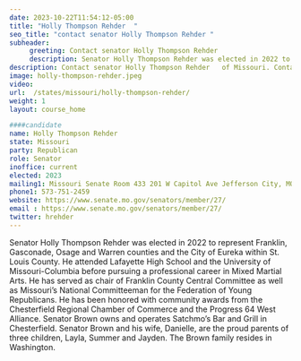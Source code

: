 ```yaml
---
date: 2023-10-22T11:54:12-05:00
title: "Holly Thompson Rehder  "
seo_title: "contact senator Holly Thompson Rehder "
subheader:
     greeting: Contact senator Holly Thompson Rehder
     description: Senator Holly Thompson Rehder was elected in 2022 to represent Franklin, Gasconade, Osage and Warren counties and the City of Eureka within St. Louis County. He attended Lafayette High School and the University of Missouri-Columbia before pursuing a professional career in Mixed Martial Arts.
description: Contact senator Holly Thompson Rehder   of Missouri. Contact information for Holly Thompson Rehder includes email address, phone number, and mailing address.
image: holly-thompson-rehder.jpeg
video:
url:  /states/missouri/holly-thompson-rehder/
weight: 1
layout: course_home

####candidate
name: Holly Thompson Rehder
state: Missouri
party: Republican
role: Senator
inoffice: current
elected: 2023
mailing1: Missouri Senate Room 433 201 W Capitol Ave Jefferson City, MO 65101
phone1: 573-751-2459
website: https://www.senate.mo.gov/senators/member/27/
email : https://www.senate.mo.gov/senators/member/27/
twitter: hrehder
---
```


Senator Holly Thompson Rehder was elected in 2022 to represent Franklin, Gasconade, Osage and Warren counties and the City of Eureka within St. Louis County. He attended Lafayette High School and the University of Missouri-Columbia before pursuing a professional career in Mixed Martial Arts. He has served as chair of Franklin County Central Committee as well as Missouri’s National Committeeman for the Federation of Young Republicans. He has been honored with community awards from the Chesterfield Regional Chamber of Commerce and the Progress 64 West Alliance. Senator Brown owns and operates Satchmo’s Bar and Grill in Chesterfield. Senator Brown and his wife, Danielle, are the proud parents of three children, Layla, Summer and Jayden. The Brown family resides in Washington.

